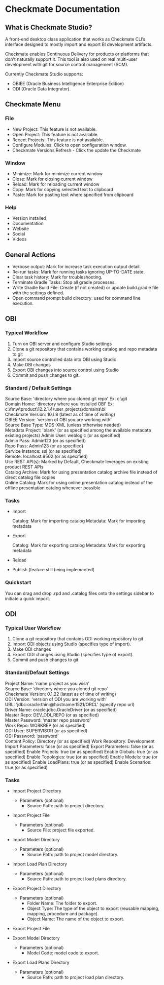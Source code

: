 
# Checkmate Documentation

## What is Checkmate Studio?

A front-end desktop class application that works as Checkmate CLI’s interface designed to mostly import and export BI development artifacts.

Checkmate enables Continuous Delivery for products or platforms that don't naturally support it. This tool is also used on real multi-user development with git for source control management (SCM).

Currently Checkmate Studio supports:

- OBIEE (Oracle Business Intelligence Enterprise Edition)
- ODI (Oracle Data Integrator).

## Checkmate Menu

### File
- New Project: This feature is not available.
- Open Project: This feature is not available.
- Recent Projects: This feature is not available.
- Configure Modules: Click to open configuration window.
- Checkmate Versions Refresh - Click the update the Checkmate

### Window

- Minimize: Mark for minimize current window
- Close: Mark for closing current window
- Reload: Mark for reloading current window
- Copy: Mark for copying selected text to clipboard
- Paste: Mark for pasting text where specified from clipboard

### Help

- Version installed
- Documentation
- Website
- Social
- Videos

## General Actions

 - Verbose output: Mark for increase task execution output detail.
 - Re-run tasks: Mark for running tasks ignoring UP-TO-DATE state.
 - Clear task history: Mark for troubleshooting.
 - Terminate Gradle Tasks: Stop all gradle processes.
 - Write Gradle Build File: Create (if not created) or update build.gradle file with the settings defined.
 - Open command prompt build directory: used for command line execution.

## OBI

### Typical Workflow

1. Turn on OBI server and configure Studio settings
2. Clone a git repository that contains working catalog and repo metadata to git
3. Import source controlled data into OBI using Studio
4. Make OBI changes
5. Export OBI changes into source control using Studio
6. Commit and push changes to git.

### Standard / Default Settings

Source Base: 'directory where you cloned git repo' Ex: c:\git  
Domain Home: 'directory where you installed OBI' Ex: c:\fmw\product\12.2.1.4\user_projects\domains\bi  
Checkmate Version: 10.1.8 (latest as of time of writing)  
OBIEE Version: 'version of OBI you are working with'  
Source Base Type: MDS-XML (unless otherwise needed)  
Metadata Project: 'blank' (or as specified among the available metadata existing projects)
Admin User: weblogic (or as specified)  
Admin Pass: Admin123 (or as specified)  
Repo Pass: Admin123 (or as specified)  
Service Instance: ssi (or as specified)  
Remote: localhost:9502 (or as specified)  
Use REST API(s): Marked by Default, Checkmate leverages on existing product REST APIs  
Catalog Archive: Mark for using presentation catalog archive file instead of direct catalog file copies  
Online Catalog: Mark for using online presentation catalog instead of the offline presentation catalog whenever possible  

### Tasks

- Import

    Catalog: Mark for importing catalog
    Metadata: Mark for importing metadata

- Export

    Catalog: Mark for exporting catalog
    Metadata: Mark for exporting metadata

- Reload

- Publish (feature still being implemented)

### Quickstart
You can drag and drop .rpd and .catalog files onto the settings sidebar to initiate a quick import.

## ODI

### Typical User Workflow

1. Clone a git repository that contains ODI working repository to git
2. Import ODI objects using Studio (specifies type of import).
3. Make ODI changes
4. Export ODI changes using Studio (specifies type of export).
5. Commit and push changes to git

### Standard/Default Settings

Project Name: ‘name project as you wish’   
Source Base: ‘directory where you cloned git repo’  
Checkmate Version: 0.1.22 (latest as of time of writing)  
ODI Version: ‘version of ODI you are working with’  
URL: ‘jdbc:oracle:thin:@hostname:1521/ORCL’ (specify repo url)  
Driver Name: oracle.jdbc.OracleDriver (or as specified)  
Master Repo: DEV_ODI_REPO (or as specified)  
Master Password: ‘master repo password’  
Work Repo: WORKREP (or as specified)  
ODI User: SUPERVISOR (or as specified)  
ODI Password: ‘password’  
Content Policy: Directory (or as specified) 
Work Repository: Development
Import Parameters: false (or as specified)
Export Parameters: false (or as specified)
Enable Projects: true (or as specified)
Enable Globals: true (or as specified)
Enable Topologies: true (or as specified)
Enable Models: true (or as specified)
Enable LoadPlans: true (or as specified)
Enable Scenarios: true (or as specified)

### Tasks

- Import Project Directory

	- Parameters (optional)
		- Source Path: path to project directory. 

- Import Project File

	- Parameters (optional)
		- Source File: project file exported.

- Import Model Directory  

	- Parameters (optional)
		- Source Path: path to project model directory.

- Import Load Plan Directory

	- Parameters (optional)
		- Source Path: path to project load plans directory.

- Export Project Directory

	- Parameters (optional)
		- Folder Name: The folder to export.
		- Object Type: The type of the object to export (reusable mapping, mapping, procedure and package).
		- Object Name: The name of the object to export.

- Export Project File

- Export Model Directory

	- Parameters (optional)
		- Model Code: model code to export.

- Export Load Plans Directory

	- Parameters (optional)
		- Source Path: path to project load plan directory.
